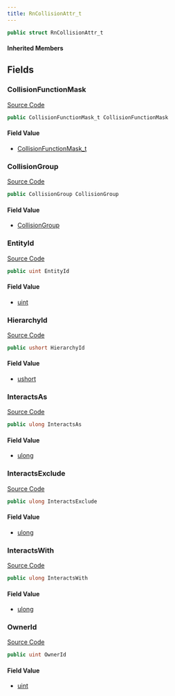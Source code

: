 ```yaml
---
title: RnCollisionAttr_t
---
```


```csharp
public struct RnCollisionAttr_t
```

#### Inherited Members

## Fields

### CollisionFunctionMask

[Source Code](https://github.com/swiftly-solution/swiftlys2/blob/beta/managed/src/SwiftlyS2.Shared/Natives/Structs/RnCollisionAttr_t.cs#L25)

```csharp
public CollisionFunctionMask_t CollisionFunctionMask
```

#### Field Value

- [CollisionFunctionMask_t](/docs/api/shared/natives/collisionfunctionmask_t)

### CollisionGroup

[Source Code](https://github.com/swiftly-solution/swiftlys2/blob/beta/managed/src/SwiftlyS2.Shared/Natives/Structs/RnCollisionAttr_t.cs#L24)

```csharp
public CollisionGroup CollisionGroup
```

#### Field Value

- [CollisionGroup](/docs/api/shared/natives/collisiongroup)

### EntityId

[Source Code](https://github.com/swiftly-solution/swiftlys2/blob/beta/managed/src/SwiftlyS2.Shared/Natives/Structs/RnCollisionAttr_t.cs#L21)

```csharp
public uint EntityId
```

#### Field Value

- [uint](https://learn.microsoft.com/dotnet/api/system.uint32)

### HierarchyId

[Source Code](https://github.com/swiftly-solution/swiftlys2/blob/beta/managed/src/SwiftlyS2.Shared/Natives/Structs/RnCollisionAttr_t.cs#L23)

```csharp
public ushort HierarchyId
```

#### Field Value

- [ushort](https://learn.microsoft.com/dotnet/api/system.uint16)

### InteractsAs

[Source Code](https://github.com/swiftly-solution/swiftlys2/blob/beta/managed/src/SwiftlyS2.Shared/Natives/Structs/RnCollisionAttr_t.cs#L18)

```csharp
public ulong InteractsAs
```

#### Field Value

- [ulong](https://learn.microsoft.com/dotnet/api/system.uint64)

### InteractsExclude

[Source Code](https://github.com/swiftly-solution/swiftlys2/blob/beta/managed/src/SwiftlyS2.Shared/Natives/Structs/RnCollisionAttr_t.cs#L20)

```csharp
public ulong InteractsExclude
```

#### Field Value

- [ulong](https://learn.microsoft.com/dotnet/api/system.uint64)

### InteractsWith

[Source Code](https://github.com/swiftly-solution/swiftlys2/blob/beta/managed/src/SwiftlyS2.Shared/Natives/Structs/RnCollisionAttr_t.cs#L19)

```csharp
public ulong InteractsWith
```

#### Field Value

- [ulong](https://learn.microsoft.com/dotnet/api/system.uint64)

### OwnerId

[Source Code](https://github.com/swiftly-solution/swiftlys2/blob/beta/managed/src/SwiftlyS2.Shared/Natives/Structs/RnCollisionAttr_t.cs#L22)

```csharp
public uint OwnerId
```

#### Field Value

- [uint](https://learn.microsoft.com/dotnet/api/system.uint32)

